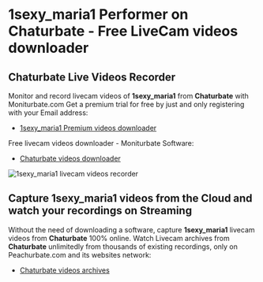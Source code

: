 # 1sexy_maria1 Performer on Chaturbate - Free LiveCam videos downloader

## Chaturbate Live Videos Recorder

Monitor and record livecam videos of **1sexy_maria1** from **Chaturbate** with Moniturbate.com
Get a premium trial for free by just and only registering with your Email address:
* [1sexy_maria1 Premium videos downloader](https://moniturbate.com/request-demo-licence-key.html)

Free livecam videos downloader - Moniturbate Software:
* [Chaturbate videos downloader](https://moniturbate.com/moniturbate-download-software.html)

![1sexy_maria1 livecam videos recorder](https://peachurnet.com/templates/moniturbate-software.png)


## Capture 1sexy_maria1 videos from the Cloud and watch your recordings on Streaming

Without the need of downloading a software, capture **1sexy_maria1** livecam videos from **Chaturbate** 100% online.
Watch Livecam archives from **Chaturbate** unlimitedly from thousands of existing recordings, only on Peachurbate.com and its websites network:
* [Chaturbate videos archives](https://peachurnet.com/)